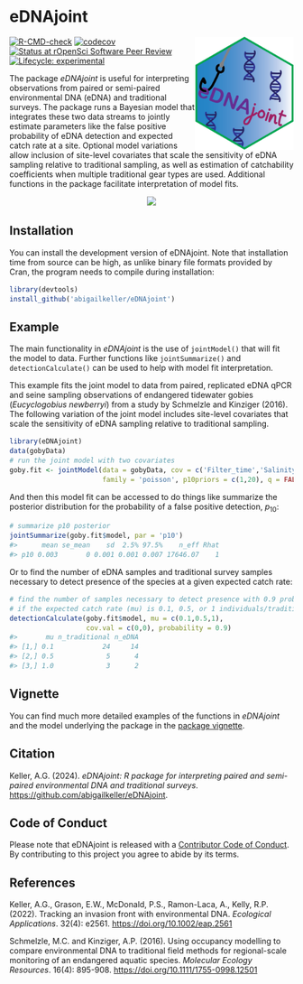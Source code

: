
<!-- README.md is generated from README.Rmd. Please edit that file -->

# eDNAjoint

<img src="man/figures/logo.png" align="right" height="200" dpi="700"/>

<!-- badges: start -->

[![R-CMD-check](https://github.com/abigailkeller/eDNAjoint/actions/workflows/R-CMD-check.yaml/badge.svg)](https://github.com/abigailkeller/eDNAjoint/actions/workflows/R-CMD-check.yaml)
[![codecov](https://codecov.io/gh/abigailkeller/eDNAjoint/graph/badge.svg?token=AEVR9NSQ9Z)](https://codecov.io/gh/abigailkeller/eDNAjoint)
[![Status at rOpenSci Software Peer
Review](https://badges.ropensci.org/642_status.svg)](https://github.com/ropensci/software-review/issues/642)
[![Lifecycle:
experimental](https://img.shields.io/badge/lifecycle-experimental-orange.svg)](https://lifecycle.r-lib.org/articles/stages.html#experimental)

<!-- badges: end -->

The package *eDNAjoint* is useful for interpreting observations from
paired or semi-paired environmental DNA (eDNA) and traditional surveys.
The package runs a Bayesian model that integrates these two data streams
to jointly estimate parameters like the false positive probability of
eDNA detection and expected catch rate at a site. Optional model
variations allow inclusion of site-level covariates that scale the
sensitivity of eDNA sampling relative to traditional sampling, as well
as estimation of catchability coefficients when multiple traditional
gear types are used. Additional functions in the package facilitate
interpretation of model fits.

<div style="text-align: center;">

<img src="man/figures/basic_diagram_final-01.png" height="400" dpi="700"/>

</div>

## Installation

You can install the development version of eDNAjoint. Note that
installation time from source can be high, as unlike binary file formats
provided by Cran, the program needs to compile during installation:

``` r
library(devtools)
install_github('abigailkeller/eDNAjoint')
```

## Example

The main functionality in *eDNAjoint* is the use of `jointModel()` that
will fit the model to data. Further functions like `jointSummarize()`
and `detectionCalculate()` can be used to help with model fit
interpretation.

This example fits the joint model to data from paired, replicated eDNA
qPCR and seine sampling observations of endangered tidewater gobies
(*Eucyclogobius newberryi*) from a study by Schmelzle and Kinziger
(2016). The following variation of the joint model includes site-level
covariates that scale the sensitivity of eDNA sampling relative to
traditional sampling.

``` r
library(eDNAjoint)
data(gobyData)
# run the joint model with two covariates
goby.fit <- jointModel(data = gobyData, cov = c('Filter_time','Salinity'), 
                       family = 'poisson', p10priors = c(1,20), q = FALSE)
```

And then this model fit can be accessed to do things like summarize the
posterior distribution for the probability of a false positive
detection, $p_{10}$:

``` r
# summarize p10 posterior
jointSummarize(goby.fit$model, par = 'p10')
#>      mean se_mean    sd  2.5% 97.5%    n_eff Rhat
#> p10 0.003       0 0.001 0.001 0.007 17646.07    1
```

Or to find the number of eDNA samples and traditional survey samples
necessary to detect presence of the species at a given expected catch
rate:

``` r
# find the number of samples necessary to detect presence with 0.9 probability at the mean covariate values, 
# if the expected catch rate (mu) is 0.1, 0.5, or 1 individuals/traditional survey unit.
detectionCalculate(goby.fit$model, mu = c(0.1,0.5,1), 
                   cov.val = c(0,0), probability = 0.9)
#>       mu n_traditional n_eDNA
#> [1,] 0.1            24     14
#> [2,] 0.5             5      4
#> [3,] 1.0             3      2
```

## Vignette

You can find much more detailed examples of the functions in *eDNAjoint*
and the model underlying the package in the [package
vignette](https://bookdown.org/abigailkeller/eDNAjoint_vignette/).

## Citation

Keller, A.G. (2024). *eDNAjoint: R package for interpreting paired and
semi-paired environmental DNA and traditional surveys*.
<https://github.com/abigailkeller/eDNAjoint>.

## Code of Conduct

Please note that eDNAjoint is released with a [Contributor Code of
Conduct](https://ropensci.org/code-of-conduct/). By contributing to this
project you agree to abide by its terms.

## References

Keller, A.G., Grason, E.W., McDonald, P.S., Ramon-Laca, A., Kelly, R.P.
(2022). Tracking an invasion front with environmental DNA. *Ecological
Applications*. 32(4): e2561. <https://doi.org/10.1002/eap.2561>

Schmelzle, M.C. and Kinziger, A.P. (2016). Using occupancy modelling to
compare environmental DNA to traditional field methods for
regional-scale monitoring of an endangered aquatic species. *Molecular
Ecology Resources*. 16(4): 895-908.
<https://doi.org/10.1111/1755-0998.12501>
